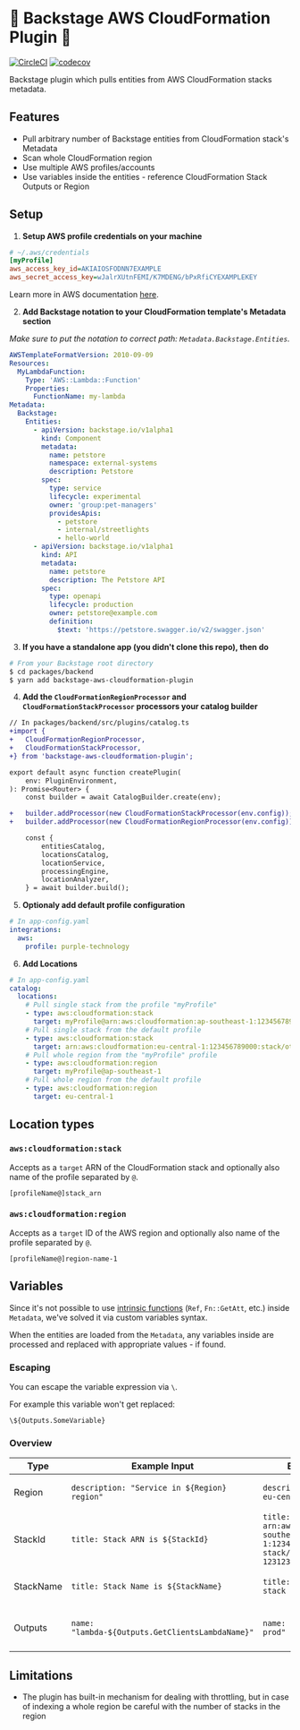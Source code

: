 # 🧋 Backstage AWS CloudFormation Plugin 🧋

[![CircleCI](https://circleci.com/gh/purple-technology/backstage-aws-cloudformation-plugin/tree/master.svg?style=svg)](https://circleci.com/gh/purple-technology/backstage-aws-cloudformation-plugin/tree/master)
[![codecov](https://codecov.io/gh/purple-technology/backstage-aws-cloudformation-plugin/branch/master/graph/badge.svg?token=KKK1OH1MPI)](https://codecov.io/gh/purple-technology/backstage-aws-cloudformation-plugin)

Backstage plugin which pulls entities from AWS CloudFormation stacks metadata.

## Features

- Pull arbitrary number of Backstage entities from CloudFormation stack's Metadata
- Scan whole CloudFormation region
- Use multiple AWS profiles/accounts
- Use variables inside the entities - reference CloudFormation Stack Outputs or Region

## Setup

1. **Setup AWS profile credentials on your machine**

```ini
# ~/.aws/credentials
[myProfile]
aws_access_key_id=AKIAIOSFODNN7EXAMPLE
aws_secret_access_key=wJalrXUtnFEMI/K7MDENG/bPxRfiCYEXAMPLEKEY
```

Learn more in AWS documentation [here](https://docs.aws.amazon.com/cli/latest/userguide/cli-configure-profiles.html).

2. **Add Backstage notation to your CloudFormation template's Metadata section**

*Make sure to put the notation to correct path: `Metadata.Backstage.Entities`.*

```yaml
AWSTemplateFormatVersion: 2010-09-09
Resources:
  MyLambdaFunction:
    Type: 'AWS::Lambda::Function'
    Properties:
      FunctionName: my-lambda
Metadata:
  Backstage:
    Entities:
      - apiVersion: backstage.io/v1alpha1
        kind: Component
        metadata:
          name: petstore
          namespace: external-systems
          description: Petstore
        spec:
          type: service
          lifecycle: experimental
          owner: 'group:pet-managers'
          providesApis:
            - petstore
            - internal/streetlights
            - hello-world
      - apiVersion: backstage.io/v1alpha1
        kind: API
        metadata:
          name: petstore
          description: The Petstore API
        spec:
          type: openapi
          lifecycle: production
          owner: petstore@example.com
          definition:
            $text: 'https://petstore.swagger.io/v2/swagger.json'
```

3. **If you have a standalone app (you didn't clone this repo), then do**

```bash
# From your Backstage root directory
$ cd packages/backend
$ yarn add backstage-aws-cloudformation-plugin
```

4. **Add the `CloudFormationRegionProcessor` and `CloudFormationStackProcessor` processors your catalog builder**

```diff
// In packages/backend/src/plugins/catalog.ts
+import {
+	CloudFormationRegionProcessor,
+	CloudFormationStackProcessor,
+} from 'backstage-aws-cloudformation-plugin';

export default async function createPlugin(
	env: PluginEnvironment,
): Promise<Router> {
	const builder = await CatalogBuilder.create(env);

+	builder.addProcessor(new CloudFormationStackProcessor(env.config));
+	builder.addProcessor(new CloudFormationRegionProcessor(env.config));

	const {
		entitiesCatalog,
		locationsCatalog,
		locationService,
		processingEngine,
		locationAnalyzer,
	} = await builder.build();
```

5. **Optionaly add default profile configuration**

```yaml
# In app-config.yaml
integrations:
  aws:
    profile: purple-technology
```

6. **Add Locations**

```yaml
# In app-config.yaml
catalog:
  locations:
    # Pull single stack from the profile "myProfile"
    - type: aws:cloudformation:stack
      target: myProfile@arn:aws:cloudformation:ap-southeast-1:123456789000:stack/some-stack/123-345-12-1235-123123
    # Pull single stack from the default profile
    - type: aws:cloudformation:stack
      target: arn:aws:cloudformation:eu-central-1:123456789000:stack/other-stack/532-123-59-593-19481
    # Pull whole region from the "myProfile" profile
    - type: aws:cloudformation:region
      target: myProfile@ap-southeast-1
    # Pull whole region from the default profile
    - type: aws:cloudformation:region
      target: eu-central-1
```

## Location types

### `aws:cloudformation:stack`

Accepts as a `target` ARN of the CloudFormation stack and optionally also name of the profile separated by `@`.

```
[profileName@]stack_arn
```

### `aws:cloudformation:region`

Accepts as a `target` ID of the AWS region and optionally also name of the profile separated by `@`.

```
[profileName@]region-name-1
```

## Variables

Since it's not possible to use [intrinsic functions](https://docs.aws.amazon.com/AWSCloudFormation/latest/UserGuide/intrinsic-function-reference.html) (`Ref`, `Fn::GetAtt`, etc.) inside `Metadata`, we've solved it via custom variables syntax.

When the entities are loaded from the `Metadata`, any variables inside are processed and replaced with appropriate values - if found.

### Escaping
You can escape the variable expression via `\`.

For example this variable won't get replaced:
```
\${Outputs.SomeVariable}
```

### Overview

| Type      | Example Input                                    | Example Output                                  | Description                           |
|-----------|--------------------------------------------------|-------------------------------------------------|---------------------------------------|
| Region    | `description: "Service in ${Region} region"`     | `description: "Service in eu-central-1 region"` | Provides region of the stack.         |
| StackId   | `title: Stack ARN is ${StackId}`                 | `title: Stack ARN is arn:aws:cloudformation:ap-southeast-1:123456789000:stack/some-stack/123-345-12-1235-123123` | Provides stack ID (ARN). |
| StackName | `title: Stack Name is ${StackName}`              | `title: Stack Name is some-stack`               | Provides stack name.                  |
| Outputs   | `name: "lambda-${Outputs.GetClientsLambdaName}"` | `name: "lambda-get-clients-prod"`               | Provides [`Output`](https://docs.aws.amazon.com/AWSCloudFormation/latest/UserGuide/outputs-section-structure.html) value from the stack. |

## Limitations

- The plugin has built-in mechanism for dealing with throttling, but in case of indexing a whole region be careful with the number of stacks in the region 
